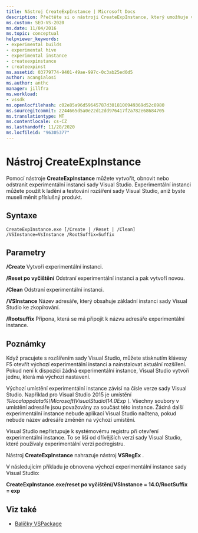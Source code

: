 ```yaml
---
title: Nástroj CreateExpInstance | Microsoft Docs
description: Přečtěte si o nástroji CreateExpInstance, který umožňuje vytvořit, obnovit nebo odstranit experimentální instanci sady Visual Studio.
ms.custom: SEO-VS-2020
ms.date: 11/04/2016
ms.topic: conceptual
helpviewer_keywords:
- experimental builds
- experimental hive
- experimental instance
- createexpinstance
- createexpinst
ms.assetid: 03779774-9401-49ae-997c-0c3ab25ed0d5
author: acangialosi
ms.author: anthc
manager: jillfra
ms.workload:
- vssdk
ms.openlocfilehash: c02e85a96d59645787d3018100949369d52c8980
ms.sourcegitcommit: 2244665d5a0e22d12dd976417f2a782e68684705
ms.translationtype: MT
ms.contentlocale: cs-CZ
ms.lasthandoff: 11/28/2020
ms.locfileid: "96305377"
---
```

# <a name="createexpinstance-utility"></a>Nástroj CreateExpInstance
Pomocí nástroje **CreateExpInstance** můžete vytvořit, obnovit nebo odstranit experimentální instanci sady Visual Studio. Experimentální instanci můžete použít k ladění a testování rozšíření sady Visual Studio, aniž byste museli měnit příslušný produkt.

## <a name="syntax"></a>Syntaxe

```
CreateExpInstance.exe [/Create | /Reset | /Clean] /VSInstance=VsInstance /RootSuffix=Suffix
```

## <a name="parameters"></a>Parametry
 **/Create** Vytvoří experimentální instanci.

 **/Reset po vyčištění** Odstraní experimentální instanci a pak vytvoří novou.

 **/Clean** Odstraní experimentální instanci.

 **/VSInstance** Název adresáře, který obsahuje základní instanci sady Visual Studio ke zkopírování.

 **/Rootsuffix** Přípona, která se má připojit k názvu adresáře experimentální instance.

## <a name="remarks"></a>Poznámky
 Když pracujete s rozšířením sady Visual Studio, můžete stisknutím klávesy F5 otevřít výchozí experimentální instanci a nainstalovat aktuální rozšíření. Pokud není k dispozici žádná experimentální instance, Visual Studio vytvoří jednu, která má výchozí nastavení.

 Výchozí umístění experimentální instance závisí na čísle verze sady Visual Studio. Například pro Visual Studio 2015 je umístění *%localappdata%\Microsoft\VisualStudio\14.0Exp \\*. Všechny soubory v umístění adresáře jsou považovány za součást této instance. Žádná další experimentální instance nebude aplikací Visual Studio načtena, pokud nebude název adresáře změněn na výchozí umístění.

 Visual Studio nepřistupuje k systémovému registru při otevření experimentální instance. To se liší od dřívějších verzí sady Visual Studio, které používaly experimentální verzi podregistru.

 Nástroj **CreateExpInstance** nahrazuje nástroj **VSRegEx** .

 V následujícím příkladu je obnovena výchozí experimentální instance sady Visual Studio:

 **CreateExpInstance.exe/reset po vyčištění/VSInstance = 14.0/RootSuffix = exp**

## <a name="see-also"></a>Viz také
- [Balíčky VSPackage](../../extensibility/internals/vspackages.md)
